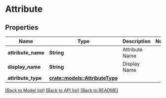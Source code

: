 # Attribute

## Properties

Name | Type | Description | Notes
------------ | ------------- | ------------- | -------------
**attribute_name** | **String** | Attribute Name | 
**display_name** | **String** | Display Name | 
**attribute_type** | [**crate::models::AttributeType**](AttributeType.md) |  | 

[[Back to Model list]](../README.md#documentation-for-models) [[Back to API list]](../README.md#documentation-for-api-endpoints) [[Back to README]](../README.md)


